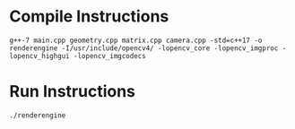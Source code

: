 # Compile Instructions
`g++-7 main.cpp geometry.cpp matrix.cpp camera.cpp -std=c++17 -o renderengine -I/usr/include/opencv4/ -lopencv_core -lopencv_imgproc -lopencv_highgui -lopencv_imgcodecs`

# Run Instructions
`./renderengine`